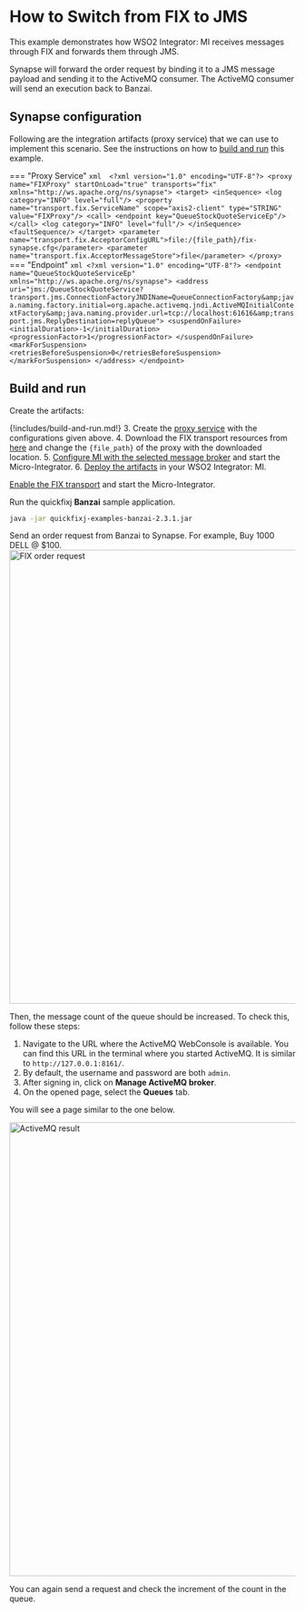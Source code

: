 # How to Switch from FIX to JMS

This example demonstrates how WSO2 Integrator: MI receives messages through FIX and forwards them through JMS.

Synapse will forward the order request by binding it to a JMS message payload and sending it to the ActiveMQ consumer. The ActiveMQ consumer will send an execution back to Banzai.

## Synapse configuration

Following are the integration artifacts (proxy service) that we can use to implement this scenario. See the instructions on how to [build and run](#build-and-run) this example.

=== "Proxy Service"
    ```xml 
    <?xml version="1.0" encoding="UTF-8"?>
    <proxy name="FIXProxy" startOnLoad="true" transports="fix" xmlns="http://ws.apache.org/ns/synapse">
        <target>
            <inSequence>
                <log category="INFO" level="full"/>
                <property name="transport.fix.ServiceName" scope="axis2-client" type="STRING" value="FIXProxy"/>
                <call>
                    <endpoint key="QueueStockQuoteServiceEp"/>
                </call>
                <log category="INFO" level="full"/>
            </inSequence>
            <faultSequence/>
        </target>
        <parameter name="transport.fix.AcceptorConfigURL">file:/{file_path}/fix-synapse.cfg</parameter>
        <parameter name="transport.fix.AcceptorMessageStore">file</parameter>
    </proxy>
    ```
=== "Endpoint"
    ```xml
    <?xml version="1.0" encoding="UTF-8"?>
    <endpoint name="QueueStockQuoteServiceEp" xmlns="http://ws.apache.org/ns/synapse">
        <address uri="jms:/QueueStockQuoteService?transport.jms.ConnectionFactoryJNDIName=QueueConnectionFactory&amp;java.naming.factory.initial=org.apache.activemq.jndi.ActiveMQInitialContextFactory&amp;java.naming.provider.url=tcp://localhost:61616&amp;transport.jms.ReplyDestination=replyQueue">
            <suspendOnFailure>
                <initialDuration>-1</initialDuration>
                <progressionFactor>1</progressionFactor>
            </suspendOnFailure>
            <markForSuspension>
                <retriesBeforeSuspension>0</retriesBeforeSuspension>
            </markForSuspension>
        </address>
    </endpoint>
    ```

## Build and run

Create the artifacts:

{!includes/build-and-run.md!}
3. Create the [proxy service]({{base_path}}/develop/creating-artifacts/creating-a-proxy-service) with the configurations given above.
4. Download the FIX transport resources from [here](https://github.com/wso2-docs/WSO2_EI/tree/master/FIX-transport-resources) and change the `{file_path}` of the proxy with the downloaded location.
5. [Configure MI with the selected message broker]({{base_path}}/install-and-setup/setup/brokers/configure-with-activemq) and start the Micro-Integrator.
6. [Deploy the artifacts]({{base_path}}/develop/deploy-artifacts) in your WSO2 Integrator: MI.

[Enable the FIX transport]({{base_path}}/install-and-setup/setup/transport-configurations/configuring-transports/#configuring-the-fix-transport) and start the Micro-Integrator.

Run the quickfixj **Banzai** sample application.

```bash
java -jar quickfixj-examples-banzai-2.3.1.jar
```

Send an order request from Banzai to Synapse. For example, Buy 1000 DELL @ $100. 
<img src="{{base_path}}/assets/img/learn/fix-to-http.png" title="FIX order request" width="800" alt="FIX order request" />

Then, the message count of the queue should be increased. To check this, follow these steps:

1. Navigate to the URL where the ActiveMQ WebConsole is available. You can find this URL in the terminal where you started ActiveMQ. It is similar to `http://127.0.0.1:8161/`. 
2. By default, the username and password are both `admin`.
3. After signing in, click on **Manage ActiveMQ broker**.
4. On the opened page, select the **Queues** tab.

You will see a page similar to the one below.

<img src="{{base_path}}/assets/img/learn/activemq-result.png" title="ActiveMQ result" width="800" alt="ActiveMQ result" />

You can again send a request and check the increment of the count in the queue. 
